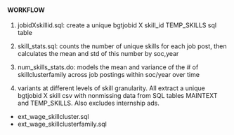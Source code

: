 #### WORKFLOW
1. jobidXskillid.sql: create a unique bgtjobid X skill_id TEMP_SKILLS sql table 

2. skill_stats.sql: counts the number of unique skills for each job post, then calculates the mean and std of this number by soc,year

3. num_skills_stats.do: models the mean and variance of the # of skillclusterfamily across job postings within soc/year over time

4. variants at different levels of skill granularity. All extract a unique bgtjobid X skill csv with nonmissing data from SQL tables MAINTEXT and TEMP_SKILLS. Also excludes internship ads.
- ext_wage_skillcluster.sql
- ext_wage_skillclusterfamily.sql




